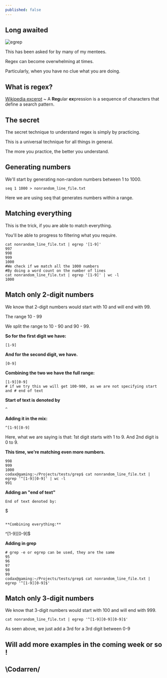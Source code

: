 ```yaml
---
published: false
---
```

## Long awaited
![egrep](https://github.com/codarrenvelvindron/codarrenvelvindron.github.io/raw/master/images/egrep.jpg)

This has been asked for by many of my mentees.

Regex can become overwhelming at times.

Particularly, when you have no clue what you are doing.

## What is regex?
[Wikipedia excerpt](https://en.wikipedia.org/wiki/Regular_expression) ~ A **Reg**ular **ex**pression is a sequence of characters that define a search pattern.

## The secret
The secret technique to understand regex is simply by practicing.

This is a universal technique for all things in general.

The more you practice, the better you understand.

## Generating numbers
We'll start by generating non-random numbers between 1 to 1000.
```
seq 1 1000 > nonrandom_line_file.txt
```
Here we are using seq that generates numbers within a range.

## Matching everything
This is the trick, if you are able to match everything.

You'll be able to progress to filtering what you require.

```
cat nonrandom_line_file.txt | egrep '[1-9]'
997
998
999
1000
#We check if we match all the 1000 numbers
#By doing a word count on the number of lines
cat nonrandom_line_file.txt | egrep '[1-9]' | wc -l
1000
```
## Match only 2-digit numbers
We know that 2-digit numbers would start with 10
and will end with 99.

The range 10 - 99

We split the range to 10 - 90 and 90 - 99.

**So for the first digit we have:**
```
[1-9]
```
**And for the second digit, we have.**
```
[0-9]
```

**Combining the two we have the full range:**
```
[1-9][0-9]
# if we try this we will get 100-900, as we are not specifying start and # end of text
```

**Start of text is denoted by**
```
^
```

**Adding it in the mix:**
```
^[1-9][0-9]
```
Here, what we are saying is that:
1st digit starts with 1 to 9.
And 2nd digit is 0 to 9.

**This time, we're matching even more numbers.**
```
998
999
1000
codax@gaming:~/Projects/tests/grep$ cat nonrandom_line_file.txt | egrep '^[1-9][0-9]' | wc -l
991

```

**Adding an "end of text"**
```
End of text denoted by:
```
$
```

**Combining everything:**
```
^[1-9][0-9]$


**Adding in grep**

```
# grep -e or egrep can be used, they are the same
95
96
97
98
99
codax@gaming:~/Projects/tests/grep$ cat nonrandom_line_file.txt | egrep '^[1-9][0-9]$'
```

## Match only 3-digit numbers
We know that 3-digit numbers would start with 100
and will end with 999.
```
cat nonrandom_line_file.txt | egrep '^[1-9][0-9][0-9]$' 
```

As seen above, we just add a 3rd for a 3rd digit between 0-9

## Will add more examples in the coming week or so !
## \Codarren/
